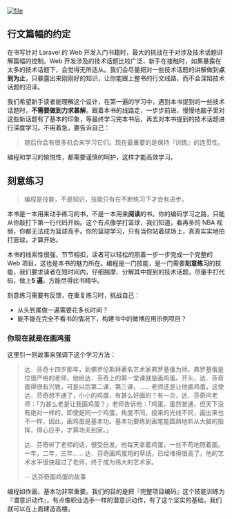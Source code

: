 [![](https://iocaffcdn.phphub.org/uploads/images/201806/12/1/8BdMRlwyZH.jpeg?imageView2/2/w/1240/h/0 "file")](https://iocaffcdn.phphub.org/uploads/images/201806/12/1/8BdMRlwyZH.jpeg?imageView2/2/w/1240/h/0)

## 行文篇幅的约定

在书写针对 Laravel 的 Web 开发入门书籍时，最大的挑战在于对涉及技术话题讲解篇幅的控制。Web 开发涉及的技术话题比较广泛，新手在接触时，如果暴露在太多的技术话题下，会觉得无所适从。我们会尽量把对一些技术话题的讲解做到**点到为止**，只暴露出来刚刚好的知识，让你能跟上整书的行文线路，而不会深陷技术话题的沼泽。

我们希望新手读者能理解这个设计，在第一遍的学习中，遇到本书提到的一些技术话题时，**不需要做到力求甚解**。跟着本书的线路走，一步步前进，慢慢地脑子里对这些新话题有了基本的印象，等最终学习完本书后，再去对本书提到的技术话题进行深度学习。不用着急，要告诉自己：

> 随后你会有很多机会来学习它们。现在最重要的是保持『训练』的连贯性。

编程和学习的愉悦性，都需要谨慎的呵护，这样才能高效学习。

## 刻意练习

> 编程是技能，不是知识，技能只有在不断练习下才会有进步。

本书是一本用来动手练习的书，不是一本用来**阅读**的书。你的编码学习之路，只能从你敲打下第一行代码开始。这个有点像学打篮球，我们知道，看再多的 NBA 视频，你都无法成为篮球高手。你的篮球学习，只有当你站着球场上，真真实实地拍打篮球，才算开始。

本书的线索性很强，节节相扣，读者可以轻松的照着一步一步完成一个完整的 Web 项目，这也是本书的魅力所在。编程是一门技能，是一门需要**刻意练习**的技能，我们要求读者在短时间内，仔细揣摩、分解其中提到的技术话题，尽量手打代码，做上**5 遍**，方能尽得此书精华。

刻意练习需要有反馈，在重复练习时，挑战自己：

* 从头到尾做一遍需要花多长时间？
* 能不能在完全不看书的情况下，构建书中的微博应用示例项目？

### 你现在就是在画鸡蛋

这里引一则故事来强调下这个学习方法：

> 达．芬奇十四岁那年，到佛罗伦斯拜著名艺术家弗罗基俄为师。弗罗基俄是位很严格的老师，他给达．芬奇上的第一堂课就是画鸡蛋。开头，达．芬奇画得很有兴致，可是以后第二课，第三课，...... 老师还是让他画鸡蛋，这使达．芬奇想不通了，小小的鸡蛋，有甚么好画的？有一次，达．芬奇问老师：「为甚么老是让我画鸡蛋？」老师告诉他：「鸡蛋，虽然普通，但天下没有绝对一样的，即使是同一个鸡蛋，角度不同，投来的光线不同，画出来也不一样，因此，画鸡蛋是基本功。基本功要练到画笔能圆熟地听从大脑的指挥，得心应手，才算功夫到家。」
>
> 达．芬奇听了老师的话，很受启发。他每天拿着鸡蛋，一丝不苟地照着画。一年，二年，三年...... 达．芬奇画鸡蛋用的草纸，已经堆得很高了。他的艺术水平很快超过了老师，终于成为伟大的艺术家。
>
> -- 达芬奇画鸡蛋的故事

编程如作画，基本功非常重要。我们的目的是把『完整项目编码』这个技能训练为『潜意识动作』，有点像职业选手一样的潜意识动作，有了这个坚实的基础，我们就可以在上面建造高楼。

